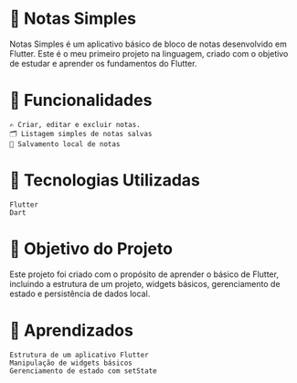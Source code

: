 # 📝 Notas Simples


Notas Simples é um aplicativo básico de bloco de notas desenvolvido em Flutter. Este é o meu primeiro projeto na linguagem, criado com o objetivo de estudar e aprender os fundamentos do Flutter.

# 📱 Funcionalidades
    ✍️ Criar, editar e excluir notas.
    🗂️ Listagem simples de notas salvas
    💾 Salvamento local de notas

# 🚀 Tecnologias Utilizadas
    Flutter
    Dart

# 🎯 Objetivo do Projeto
Este projeto foi criado com o propósito de aprender o básico de Flutter, incluindo a estrutura de um projeto, widgets básicos, gerenciamento de estado e persistência de dados local.

# 📝 Aprendizados
    Estrutura de um aplicativo Flutter
    Manipulação de widgets básicos
    Gerenciamento de estado com setState

